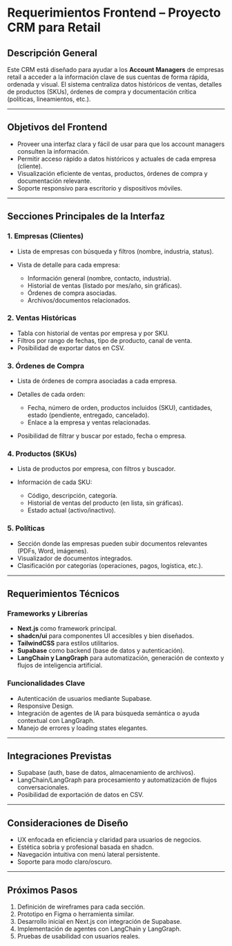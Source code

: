 # Requerimientos Frontend – Proyecto CRM para Retail

## Descripción General

Este CRM está diseñado para ayudar a los **Account Managers** de empresas retail a acceder a la información clave de sus cuentas de forma rápida, ordenada y visual. El sistema centraliza datos históricos de ventas, detalles de productos (SKUs), órdenes de compra y documentación crítica (políticas, lineamientos, etc.).

---

## Objetivos del Frontend

* Proveer una interfaz clara y fácil de usar para que los account managers consulten la información.
* Permitir acceso rápido a datos históricos y actuales de cada empresa (cliente).
* Visualización eficiente de ventas, productos, órdenes de compra y documentación relevante.
* Soporte responsivo para escritorio y dispositivos móviles.

---

## Secciones Principales de la Interfaz

### 1. **Empresas (Clientes)**

* Lista de empresas con búsqueda y filtros (nombre, industria, status).
* Vista de detalle para cada empresa:

  * Información general (nombre, contacto, industria).
  * Historial de ventas (listado por mes/año, sin gráficas).
  * Órdenes de compra asociadas.
  * Archivos/documentos relacionados.

### 2. **Ventas Históricas**

* Tabla con historial de ventas por empresa y por SKU.
* Filtros por rango de fechas, tipo de producto, canal de venta.
* Posibilidad de exportar datos en CSV.

### 3. **Órdenes de Compra**

* Lista de órdenes de compra asociadas a cada empresa.
* Detalles de cada orden:

  * Fecha, número de orden, productos incluidos (SKU), cantidades, estado (pendiente, entregado, cancelado).
  * Enlace a la empresa y ventas relacionadas.
* Posibilidad de filtrar y buscar por estado, fecha o empresa.

### 4. **Productos (SKUs)**

* Lista de productos por empresa, con filtros y buscador.
* Información de cada SKU:

  * Código, descripción, categoría.
  * Historial de ventas del producto (en lista, sin gráficas).
  * Estado actual (activo/inactivo).

### 5. **Políticas**

* Sección donde las empresas pueden subir documentos relevantes (PDFs, Word, imágenes).
* Visualizador de documentos integrados.
* Clasificación por categorías (operaciones, pagos, logística, etc.).

---

## Requerimientos Técnicos

### Frameworks y Librerías

* **Next.js** como framework principal.
* **shadcn/ui** para componentes UI accesibles y bien diseñados.
* **TailwindCSS** para estilos utilitarios.
* **Supabase** como backend (base de datos y autenticación).
* **LangChain y LangGraph** para automatización, generación de contexto y flujos de inteligencia artificial.

### Funcionalidades Clave

* Autenticación de usuarios mediante Supabase.
* Responsive Design.
* Integración de agentes de IA para búsqueda semántica o ayuda contextual con LangGraph.
* Manejo de errores y loading states elegantes.

---

## Integraciones Previstas

* Supabase (auth, base de datos, almacenamiento de archivos).
* LangChain/LangGraph para procesamiento y automatización de flujos conversacionales.
* Posibilidad de exportación de datos en CSV.

---

## Consideraciones de Diseño

* UX enfocada en eficiencia y claridad para usuarios de negocios.
* Estética sobria y profesional basada en shadcn.
* Navegación intuitiva con menú lateral persistente.
* Soporte para modo claro/oscuro.

---

## Próximos Pasos

1. Definición de wireframes para cada sección.
2. Prototipo en Figma o herramienta similar.
3. Desarrollo inicial en Next.js con integración de Supabase.
4. Implementación de agentes con LangChain y LangGraph.
5. Pruebas de usabilidad con usuarios reales.
